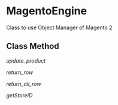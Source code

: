 # MagentoEngine
Class to use Object Manager of Magento 2

## Class Method
*update_product*

*return_row*

*return_all_row*

*getStoreID*